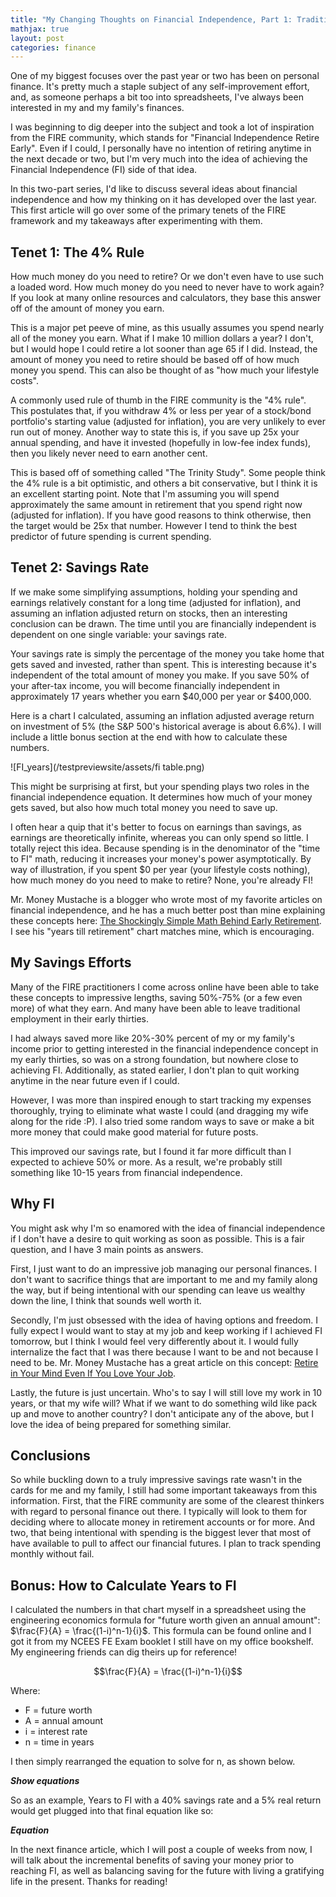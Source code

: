 ```yaml
---
title: "My Changing Thoughts on Financial Independence, Part 1: Traditional FI"
mathjax: true
layout: post
categories: finance
---
```


One of my biggest focuses over the past year or two has been on personal finance. It's pretty much a staple subject of any self-improvement effort, and, as someone perhaps a bit too into spreadsheets, I've always been interested in my and my family's finances. 

I was beginning to dig deeper into the subject and took a lot of inspiration from the FIRE community, which stands for "Financial Independence Retire Early". Even if I could, I personally have no intention of retiring anytime in the next decade or two, but I'm very much into the idea of achieving the Financial Independence (FI) side of that idea. 



In this two-part series, I'd like to discuss several ideas about financial independence and how my thinking on it has developed over the last year. This first article will go over some of the primary tenets of the FIRE framework and my takeaways after experimenting with them.

## Tenet 1: The 4% Rule
How much money do you need to retire? Or we don't even have to use such a loaded word. How much money do you need to never have to work again? If you look at many online resources and calculators, they base this answer off of the amount of money you earn. 

This is a major pet peeve of mine, as this usually assumes you spend nearly all of the money you earn. What if I make 10 million dollars a year? I don't, but I would hope I could retire a lot sooner than age 65 if I did. Instead, the amount of money you need to retire should be based off of how much money you spend. This can also be thought of as "how much your lifestyle costs".

A commonly used rule of thumb in the FIRE community is the "4% rule". This postulates that, if you withdraw 4% or less per year of a stock/bond portfolio's starting value (adjusted for inflation), you are very unlikely to ever run out of money. Another way to state this is, if you save up 25x your annual spending, and have it invested (hopefully in low-fee index funds), then you likely never need to earn another cent.

This is based off of something called "The Trinity Study". Some people think the 4% rule is a bit optimistic, and others a bit conservative, but I think it is an excellent starting point. Note that I'm assuming you will spend approximately the same amount in retirement that you spend right now (adjusted for inflation). If you have good reasons to think otherwise, then the target would be 25x that number. However I tend to think the best predictor of future spending is current spending.

## Tenet 2: Savings Rate
If we make some simplifying assumptions, holding your spending and earnings relatively constant for a long time (adjusted for inflation), and assuming an inflation adjusted return on stocks, then an interesting conclusion can be drawn. The time until you are financially independent is dependent on one single variable: your savings rate.

Your savings rate is simply the percentage of the money you take home that gets saved and invested, rather than spent. This is interesting because it's independent of the total amount of money you make. If you save 50% of your after-tax income, you will become financially independent in approximately 17 years whether you earn $40,000 per year or $400,000.

Here is a chart I calculated, assuming an inflation adjusted average return on investment of 5% (the S&P 500's historical average is about 6.6%). I will include a little bonus section at the end with how to calculate these numbers.

![FI_years](/testpreviewsite/assets/fi table.png)

This might be surprising at first, but your spending plays two roles in the financial independence equation. It determines how much of your money gets saved, but also how much total money you need to save up. 

I often hear a quip that it's better to focus on earnings than savings, as earnings are theoretically infinite, whereas you can only spend so little. I totally reject this idea. Because spending is in the denominator of the "time to FI" math, reducing it increases your money's power asymptotically. By way of illustration, if you spent $0 per year (your lifestyle costs nothing), how much money do you need to make to retire? None, you're already FI!

Mr. Money Mustache is a blogger who wrote most of my favorite articles on financial independence, and he has a much better post than mine explaining these concepts here: [The Shockingly Simple Math Behind Early Retirement][simple_math]. I see his "years till retirement" chart matches mine, which is encouraging. 

## My Savings Efforts
Many of the FIRE practitioners I come across online have been able to take these concepts to impressive lengths, saving 50%-75% (or a few even more) of what they earn. And many have been able to leave traditional employment in their early thirties. 

I had always saved more like 20%-30% percent of my or my family's income prior to getting interested in the financial independence concept in my early thirties, so was on a strong foundation, but nowhere close to achieving FI. Additionally, as stated earlier, I don't plan to quit working anytime in the near future even if I could. 

However, I was more than inspired enough to start tracking my expenses thoroughly, trying to eliminate what waste I could (and dragging my wife along for the ride :P). I also tried some random ways to save or make a bit more money that could make good material for future posts. 

This improved our savings rate, but I found it far more difficult than I expected to achieve 50% or more. As a result, we're probably still something like 10-15 years from financial independence.

## Why FI
You might ask why I'm so enamored with the idea of financial independence if I don't have a desire to quit working as soon as possible. This is a fair question, and I have 3 main points as answers. 

First, I just want to do an impressive job managing our personal finances. I don't want to sacrifice things that are important to me and my family along the way, but if being intentional with our spending can leave us wealthy down the line, I think that sounds well worth it.

Secondly, I'm just obsessed with the idea of having options and freedom. I fully expect I would want to stay at my job and keep working if I achieved FI tomorrow, but I think I would feel very differently about it. I would fully internalize the fact that I was there because I want to be and not because I need to be. Mr. Money Mustache has a great article on this concept: [Retire in Your Mind Even If You Love Your Job][swami].

Lastly, the future is just uncertain. Who's to say I will still love my work in 10 years, or that my wife will? What if we want to do something wild like pack up and move to another country? I don't anticipate any of the above, but I love the idea of being prepared for something similar.

## Conclusions
So while buckling down to a truly impressive savings rate wasn't in the cards for me and my family, I still had some important takeaways from this information. First, that the FIRE community are some of the clearest thinkers with regard to personal finance out there. I typically will look to them for deciding where to allocate money in retirement accounts or for more. And two, that being intentional with spending is the biggest lever that most of have available to pull to affect our financial futures. I plan to track spending monthly without fail.

## Bonus: How to Calculate Years to FI
I calculated the numbers in that chart myself in a spreadsheet using the engineering economics formula for "future worth given an annual amount": $\frac{F}{A} = \frac{(1-i)^n-1}{i}$. This formula can be found online and I got it from my NCEES FE Exam booklet I still have on my office bookshelf. My engineering friends can dig theirs up for reference! 

$$\frac{F}{A} = \frac{(1-i)^n-1}{i}$$

Where:
* F = future worth
* A = annual amount
* i = interest rate
* n = time in years

I then simply rearranged the equation to solve for n, as shown below.

***Show equations***

So as an example, Years to FI with a 40% savings rate and a 5% real return would get plugged into that final equation like so:

***Equation***

In the next finance article, which I will post a couple of weeks from now, I will talk about the incremental benefits of saving your money prior to reaching FI, as well as balancing saving for the future with living a gratifying life in the present. Thanks for reading!

[simple_math]: https://www.mrmoneymustache.com/2012/01/13/the-shockingly-simple-math-behind-early-retirement/
[swami]: https://www.mrmoneymustache.com/2011/04/30/weekend-edition-retire-in-your-mind-even-if-you-love-your-job/